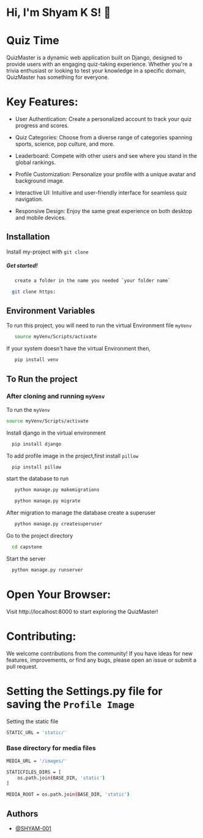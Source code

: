 # Hi, I'm Shyam K S! 👋


# Quiz Time

QuizMaster is a dynamic web application built on Django, designed to provide users with an engaging quiz-taking experience. Whether you're a trivia enthusiast or looking to test your knowledge in a specific domain, QuizMaster has something for everyone.

# Key Features:
- User Authentication: Create a personalized account to track your quiz progress and scores.

- Quiz Categories: Choose from a diverse range of categories spanning sports, science, pop culture, and more.

- Leaderboard: Compete with other users and see where you stand in the global rankings.

- Profile Customization: Personalize your profile with a unique avatar and background image.

- Interactive UI: Intuitive and user-friendly interface for seamless quiz navigation.

- Responsive Design: Enjoy the same great experience on both desktop and mobile devices.


## Installation

Install my-project with `git clone `

##### Get started!

```bash
   create a folder in the name you needed `your folder name`
```
```bash
  git clone https:
```
    
## Environment Variables

To run this project, you will need to run the virtual Environment file `myVenv`

```bash
   source myVenv/Scripts/activate
```
If your system doesn't have the virtual Environment then,

```bash
   pip install venv
```


## To Run the project

### After cloning and running `myVenv` 
To run the `myVenv`
```bash
source myVenv/Scripts/activate
```

Install django in the virtual environment

```bash
  pip install django
```
To add profile image in the project,first install `pillow`

```bash
  pip install pillow
```

start the database to run

```bash
   python manage.py makemigrations
```
```bash
   python manage.py migrate
```

After migration to manage the database create a superuser

```bash
   python manage.py createsuperuser
```

Go to the project directory

```bash
  cd capstone
```

Start the server

```bash
  python manage.py runserver
```

# Open Your Browser:
Visit http://localhost:8000 to start exploring the QuizMaster!

# Contributing:
We welcome contributions from the community! If you have ideas for new features, improvements, or find any bugs, please open an issue or submit a pull request.

# Setting the Settings.py file for saving the `Profile Image`
Setting the static file 
```bash
STATIC_URL = 'static/'
```

### Base directory for media files

```bash
MEDIA_URL = '/images/'
```
```bash
STATICFILES_DIRS = [
    os.path.join(BASE_DIR, 'static')
]
```
```bash
MEDIA_ROOT = os.path.join(BASE_DIR, 'static')
```

## Authors

- [@SHYAM-001](https://www.github.com/SHYAM-001)

